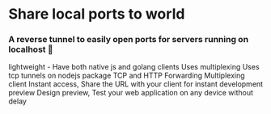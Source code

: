 # Share local ports to world

### A reverse tunnel to easily open ports for servers running on localhost 🚀

lightweight - Have both native js and golang clients
Uses multiplexing
Uses tcp tunnels on nodejs package
TCP and HTTP Forwarding
Multiplexing client
Instant access, Share the URL with your client for instant development preview
Design preview, Test your web application on any device without delay
